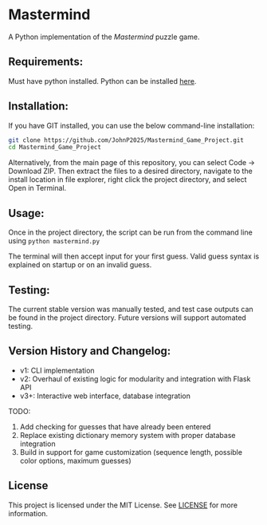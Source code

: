 # Mastermind

A Python implementation of the *Mastermind* puzzle game.

## Requirements:

Must have python installed. Python can be installed [here](https://www.python.org/downloads/).

## Installation: 
If you have GIT installed, you can use the below command-line installation:  

```bash
git clone https://github.com/JohnP2025/Mastermind_Game_Project.git
cd Mastermind_Game_Project
```

Alternatively, from the main page of this repository, you can select Code -> Download ZIP. Then extract the files to a desired directory, navigate to the install location in file explorer, right click the project directory, and select Open in Terminal.

## Usage:
    
Once in the project directory, the script can be run from the command line using `python mastermind.py`

The terminal will then accept input for your first guess. Valid guess syntax is explained on startup or on an invalid guess.

## Testing: 

The current stable version was manually tested, and test case outputs can be found in the project directory. Future versions will support automated testing.

## Version History and Changelog: 
- v1: CLI implementation
- v2: Overhaul of existing logic for modularity and integration with Flask API
- v3+: Interactive web interface, database integration

TODO: 
1. Add checking for guesses that have already been entered
2. Replace existing dictionary memory system with proper database integration
3. Build in support for game customization (sequence length, possible color options, maximum guesses)

## License

This project is licensed under the MIT License. See [LICENSE](LICENSE) for more information.